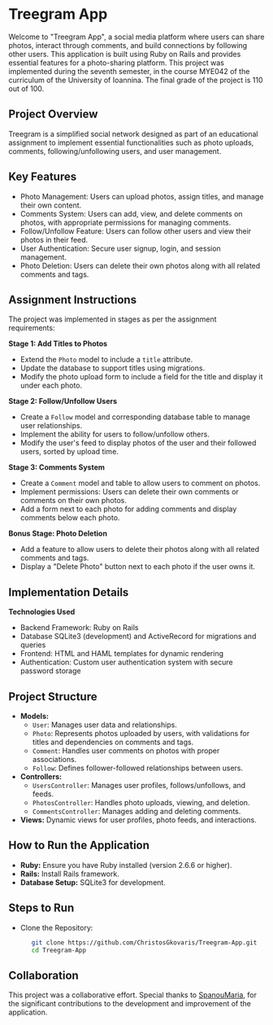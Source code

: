 # Treegram App

Welcome to "Treegram App", a social media platform where users can share photos, interact through comments, and build connections by following other users. This application is built using Ruby on Rails and provides essential features for a photo-sharing platform. This project was implemented during the seventh semester, in the course MYE042 of the curriculum of the University of Ioannina. The final grade of the project is 110 out of 100.


## Project Overview
Treegram is a simplified social network designed as part of an educational assignment to implement essential functionalities such as photo uploads, comments, following/unfollowing users, and user management.



## Key Features
- Photo Management: Users can upload photos, assign titles, and manage their own content.
- Comments System: Users can add, view, and delete comments on photos, with appropriate permissions for managing comments.
- Follow/Unfollow Feature: Users can follow other users and view their photos in their feed.
- User Authentication: Secure user signup, login, and session management.
- Photo Deletion: Users can delete their own photos along with all related comments and tags.


## Assignment Instructions
The project was implemented in stages as per the assignment requirements:

**Stage 1: Add Titles to Photos**
- Extend the `Photo` model to include a `title` attribute.
- Update the database to support titles using migrations.
- Modify the photo upload form to include a field for the title and display it under each photo.

**Stage 2: Follow/Unfollow Users**
- Create a `Follow` model and corresponding database table to manage user relationships.
- Implement the ability for users to follow/unfollow others.
- Modify the user's feed to display photos of the user and their followed users, sorted by upload time.

**Stage 3: Comments System**
- Create a `Comment` model and table to allow users to comment on photos.
- Implement permissions: Users can delete their own comments or comments on their own photos.
- Add a form next to each photo for adding comments and display comments below each photo.

**Bonus Stage: Photo Deletion**
- Add a feature to allow users to delete their photos along with all related comments and tags.
- Display a "Delete Photo" button next to each photo if the user owns it.


## Implementation Details
**Technologies Used**
- Backend Framework: Ruby on Rails
- Database SQLite3 (development) and ActiveRecord for migrations and queries
- Frontend: HTML and HAML templates for dynamic rendering
- Authentication: Custom user authentication system with secure password storage


## Project Structure
- **Models:**
  - `User`: Manages user data and relationships.
  - `Photo`: Represents photos uploaded by users, with validations for titles and dependencies on comments and tags.
  - `Comment`: Handles user comments on photos with proper associations.
  - `Follow`: Defines follower-followed relationships between users.
- **Controllers:**
  - `UsersController`: Manages user profiles, follows/unfollows, and feeds.
  - `PhotosController`: Handles photo uploads, viewing, and deletion.
  - `CommentsController`: Manages adding and deleting comments.
- **Views:** Dynamic views for user profiles, photo feeds, and interactions.


## How to Run the Application
- **Ruby:** Ensure you have Ruby installed (version 2.6.6 or higher).
- **Rails:** Install Rails framework.
- **Database Setup:** SQLite3 for development.


## Steps to Run
- Clone the Repository:
  ```bash
     git clone https://github.com/ChristosGkovaris/Treegram-App.git
     cd Treegram-App


## Collaboration
This project was a collaborative effort. Special thanks to [SpanouMaria](https://github.com/SpanouMaria), for the significant contributions to the development and improvement of the application.
